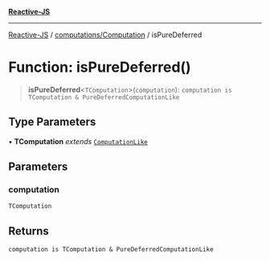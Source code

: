 [**Reactive-JS**](../../../README.md)

***

[Reactive-JS](../../../README.md) / [computations/Computation](../README.md) / isPureDeferred

# Function: isPureDeferred()

> **isPureDeferred**\<`TComputation`\>(`computation`): `computation is TComputation & PureDeferredComputationLike`

## Type Parameters

• **TComputation** *extends* [`ComputationLike`](../../interfaces/ComputationLike.md)

## Parameters

### computation

`TComputation`

## Returns

`computation is TComputation & PureDeferredComputationLike`
